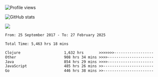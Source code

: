 ![Profile views](https://komarev.com/ghpvc/?username=liuchong)

![GitHub stats](https://github-readme-stats.vercel.app/api?username=liuchong&show_icons=true)

<img src="https://cr-skills-chart-widget.azurewebsites.net/api/api?username=liuchong&skills=C%23,Java,JavaScript,Python,Go,Rust&show-other-skills=true"/>

<!--START_SECTION:waka-->

```txt
From: 25 September 2017 - To: 27 February 2025

Total Time: 5,463 hrs 18 mins

Clojure                    1,632 hrs       >>>>>>>------------------   29.87 %
Other                      908 hrs 34 mins >>>>---------------------   16.63 %
Java                       854 hrs 29 mins >>>>---------------------   15.64 %
JavaScript                 485 hrs 26 mins >>-----------------------   08.89 %
Go                         446 hrs 38 mins >>-----------------------   08.18 %
```

<!--END_SECTION:waka-->
